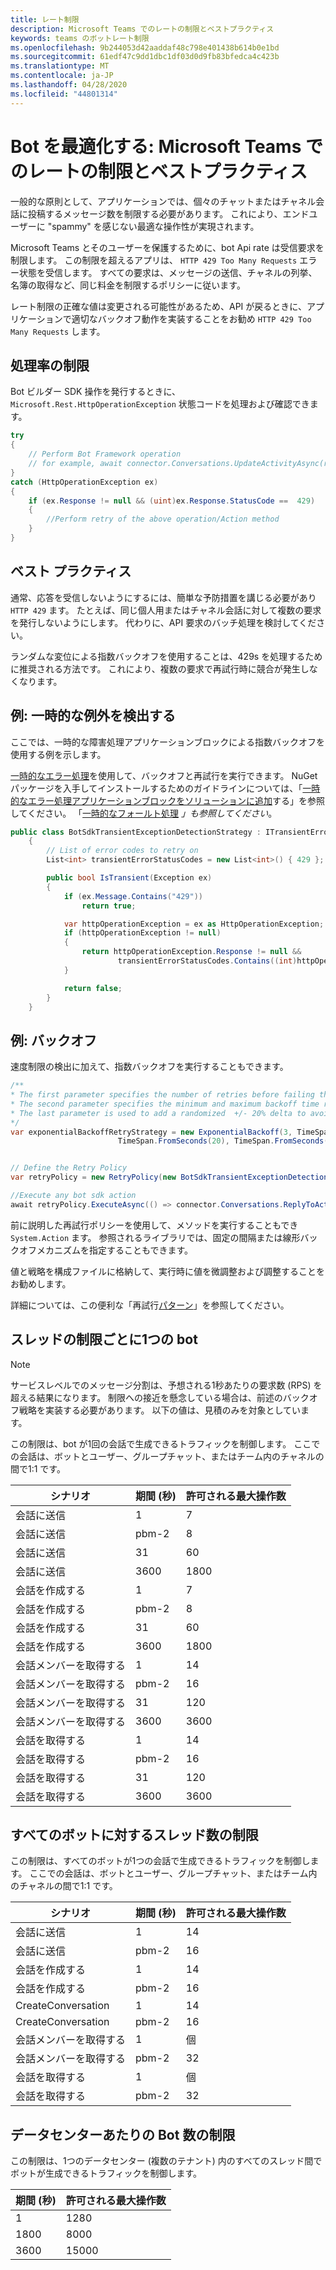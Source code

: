 ```yaml
---
title: レート制限
description: Microsoft Teams でのレートの制限とベストプラクティス
keywords: teams のボットレート制限
ms.openlocfilehash: 9b244053d42aaddaf48c798e401438b614b0e1bd
ms.sourcegitcommit: 61edf47c9dd1dbc1df03d0d9fb83bfedca4c423b
ms.translationtype: MT
ms.contentlocale: ja-JP
ms.lasthandoff: 04/28/2020
ms.locfileid: "44801314"
---
```

# <a name="optimize-your-bot-rate-limiting-and-best-practices-in-microsoft-teams"></a>Bot を最適化する: Microsoft Teams でのレートの制限とベストプラクティス

一般的な原則として、アプリケーションでは、個々のチャットまたはチャネル会話に投稿するメッセージ数を制限する必要があります。 これにより、エンドユーザーに "spammy" を感じない最適な操作性が実現されます。

Microsoft Teams とそのユーザーを保護するために、bot Api rate は受信要求を制限します。 この制限を超えるアプリは、 `HTTP 429 Too Many Requests` エラー状態を受信します。 すべての要求は、メッセージの送信、チャネルの列挙、名簿の取得など、同じ料金を制限するポリシーに従います。

レート制限の正確な値は変更される可能性があるため、API が戻るときに、アプリケーションで適切なバックオフ動作を実装することをお勧め `HTTP 429 Too Many Requests` します。

## <a name="handling-rate-limits"></a>処理率の制限

Bot ビルダー SDK 操作を発行するときに、 `Microsoft.Rest.HttpOperationException` 状態コードを処理および確認できます。

```csharp
try
{
    // Perform Bot Framework operation
    // for example, await connector.Conversations.UpdateActivityAsync(reply);
}
catch (HttpOperationException ex)
{
    if (ex.Response != null && (uint)ex.Response.StatusCode ==  429)
    {
        //Perform retry of the above operation/Action method
    }
}
```

## <a name="best-practices"></a>ベスト プラクティス

通常、応答を受信しないようにするには、簡単な予防措置を講じる必要があり `HTTP 429` ます。 たとえば、同じ個人用またはチャネル会話に対して複数の要求を発行しないようにします。 代わりに、API 要求のバッチ処理を検討してください。

ランダムな変位による指数バックオフを使用することは、429s を処理するために推奨される方法です。 これにより、複数の要求で再試行時に競合が発生しなくなります。

## <a name="example-detecting-transient-exceptions"></a>例: 一時的な例外を検出する

ここでは、一時的な障害処理アプリケーションブロックによる指数バックオフを使用する例を示します。

[一時的なエラー処理](/previous-versions/msp-n-p/hh675232%28v%3dpandp.10%29)を使用して、バックオフと再試行を実行できます。 NuGet パッケージを入手してインストールするためのガイドラインについては、「[一時的なエラー処理アプリケーションブロックをソリューションに追加](/previous-versions/msp-n-p/dn440719(v=pandp.60)?redirectedfrom=MSDN)する」を参照してください。 「[一時的なフォールト処理](/azure/architecture/best-practices/transient-faults) *」も参照してください*。

```csharp
public class BotSdkTransientExceptionDetectionStrategy : ITransientErrorDetectionStrategy
    {
        // List of error codes to retry on
        List<int> transientErrorStatusCodes = new List<int>() { 429 };

        public bool IsTransient(Exception ex)
        {
            if (ex.Message.Contains("429"))
                return true;

            var httpOperationException = ex as HttpOperationException;
            if (httpOperationException != null)
            {
                return httpOperationException.Response != null &&
                        transientErrorStatusCodes.Contains((int)httpOperationException.Response.StatusCode);
            }

            return false;
        }
    }
```

## <a name="example-backoff"></a>例: バックオフ

速度制限の検出に加えて、指数バックオフを実行することもできます。

```csharp
/**
* The first parameter specifies the number of retries before failing the operation.
* The second parameter specifies the minimum and maximum backoff time respectively.
* The last parameter is used to add a randomized  +/- 20% delta to avoid numerous clients retrying simultaneously.
*/
var exponentialBackoffRetryStrategy = new ExponentialBackoff(3, TimeSpan.FromSeconds(2),
                        TimeSpan.FromSeconds(20), TimeSpan.FromSeconds(1));


// Define the Retry Policy
var retryPolicy = new RetryPolicy(new BotSdkTransientExceptionDetectionStrategy(), exponentialBackoffRetryStrategy);

//Execute any bot sdk action
await retryPolicy.ExecuteAsync(() => connector.Conversations.ReplyToActivityAsync( (Activity)reply) ).ConfigureAwait(false);
```

前に説明した再試行ポリシーを使用して、メソッドを実行することもでき `System.Action` ます。 参照されるライブラリでは、固定の間隔または線形バックオフメカニズムを指定することもできます。

値と戦略を構成ファイルに格納して、実行時に値を微調整および調整することをお勧めします。

詳細については、この便利な「再試行[パターン](/azure/architecture/patterns/retry)」を参照してください。

## <a name="per-bot-per-thread-limit"></a>スレッドの制限ごとに1つの bot

>[!NOTE]
>サービスレベルでのメッセージ分割は、予想される1秒あたりの要求数 (RPS) を超える結果になります。 制限への接近を懸念している場合は、前述のバックオフ戦略を実装する必要があります。 以下の値は、見積のみを対象としています。

この制限は、bot が1回の会話で生成できるトラフィックを制御します。 ここでの会話は、ボットとユーザー、グループチャット、またはチーム内のチャネルの間で1:1 です。

| **シナリオ** | **期間 (秒)** | **許可される最大操作数** |
| --- | --- | --- |
| 会話に送信 | 1  | 7  |
| 会話に送信 | pbm-2 | 8  |
| 会話に送信 | 31 | 60 |
| 会話に送信 | 3600 | 1800 |
| 会話を作成する | 1  | 7  |
| 会話を作成する | pbm-2 | 8  |
| 会話を作成する | 31 | 60 |
| 会話を作成する | 3600 | 1800 |
| 会話メンバーを取得する| 1  | 14  |
| 会話メンバーを取得する| pbm-2 | 16  |
| 会話メンバーを取得する| 31 | 120 |
| 会話メンバーを取得する| 3600 | 3600 |
| 会話を取得する | 1  | 14  |
| 会話を取得する | pbm-2 | 16  |
| 会話を取得する | 31 | 120 |
| 会話を取得する | 3600 | 3600 |

## <a name="per-thread-limit-for-all-bots"></a>すべてのボットに対するスレッド数の制限

この制限は、すべてのボットが1つの会話で生成できるトラフィックを制御します。 ここでの会話は、ボットとユーザー、グループチャット、またはチーム内のチャネルの間で1:1 です。

| **シナリオ** | **期間 (秒)** | **許可される最大操作数** |
| --- | --- | --- |
| 会話に送信 | 1  | 14  |
| 会話に送信 | pbm-2 | 16  |
| 会話を作成する | 1  | 14  |
| 会話を作成する | pbm-2 | 16  |
| CreateConversation| 1  | 14  |
| CreateConversation| pbm-2 | 16  |
| 会話メンバーを取得する| 1  | 個 |
| 会話メンバーを取得する| pbm-2 | 32 |
| 会話を取得する | 1  | 個 |
| 会話を取得する | pbm-2 | 32 |

## <a name="bot-per-data-center-limit"></a>データセンターあたりの Bot 数の制限

この制限は、1つのデータセンター (複数のテナント) 内のすべてのスレッド間でボットが生成できるトラフィックを制御します。

|**期間 (秒)** | **許可される最大操作数** |
| --- | --- |
| 1  | 1280 |
| 1800 | 8000 |
| 3600 | 15000 |
